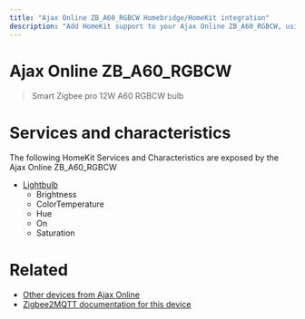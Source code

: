 ```yaml
---
title: "Ajax Online ZB_A60_RGBCW Homebridge/HomeKit integration"
description: "Add HomeKit support to your Ajax Online ZB_A60_RGBCW, using Homebridge, Zigbee2MQTT and homebridge-z2m."
---
```

<!---
This file has been GENERATED using src/docgen/docgen.ts
DO NOT EDIT THIS FILE MANUALLY!
-->
# Ajax Online ZB_A60_RGBCW
> Smart Zigbee pro 12W A60 RGBCW bulb


# Services and characteristics
The following HomeKit Services and Characteristics are exposed by
the Ajax Online ZB_A60_RGBCW

* [Lightbulb](../../light.md)
  * Brightness
  * ColorTemperature
  * Hue
  * On
  * Saturation


# Related
* [Other devices from Ajax Online](../index.md#ajax_online)
* [Zigbee2MQTT documentation for this device](https://www.zigbee2mqtt.io/devices/ZB_A60_RGBCW.html)
